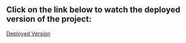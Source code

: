 ## Click on the link below to watch the deployed version of the project:
 [Deployed Version](https://drive.google.com/file/d/1Vv-yCb6A2M2SKWtbWpf5K_vWD_LFqTIK/view?usp=sharing)
